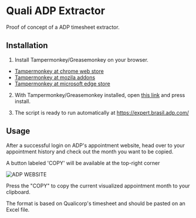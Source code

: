# Quali ADP Extractor

Proof of concept of a ADP timesheet extractor.

## Installation

1. Install Tampermonkey/Greasemonkey on your browser.
  * [Tampermonkey at chrome web store](https://chrome.google.com/webstore/detail/tampermonkey/dhdgffkkebhmkfjojejmpbldmpobfkfo?hl=en)
  * [Tampermonkey at mozila addons](https://addons.mozilla.org/en-US/firefox/addon/tampermonkey/)
  * [Tampermonkey at microsoft edge store](https://microsoftedge.microsoft.com/addons/detail/tampermonkey/iikmkjmpaadaobahmlepeloendndfphd)

2. With Tampermonkey/Greasemonkey installed, open [this link](https://github.com/AndradeMatheus/ADPQualiExtractor/raw/master/src/ADPQualiExtractor.user.js) and press install.

3. The script is ready to run automatically at https://expert.brasil.adp.com/

## Usage

After a successful login on ADP's appointment website, head over to your appointment history and check out the month you want to be copied.

A button labeled 'COPY' will be available at the top-right corner

![ADP WEBSITE](https://i.imgur.com/XfcjUEt.png)

Press the "COPY" to copy the current visualized appointment month to your clipboard.

The format is based on Qualicorp's timesheet and should be pasted on an Excel file.
